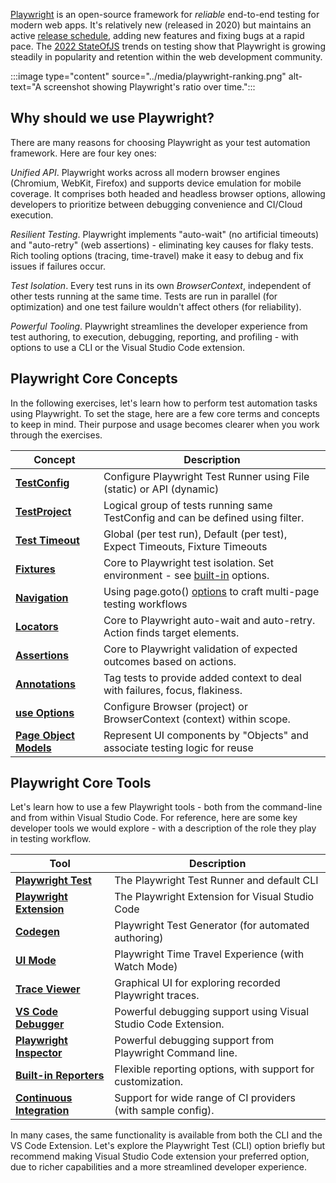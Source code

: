 [Playwright](https://playwright.dev/) is an open-source framework for *reliable* end-to-end testing for modern web apps. It's relatively new (released in 2020) but maintains an active [release schedule](https://playwright.dev/docs/release-notes), adding new features and fixing bugs at a rapid pace. The [2022 StateOfJS](https://2022.stateofjs.com/en-US/libraries/testing/) trends on testing show that Playwright is growing steadily in popularity and retention within the web development community.

:::image type="content" source="../media/playwright-ranking.png" alt-text="A screenshot showing Playwright's ratio over time.":::

## Why should we use Playwright?

There are many reasons for choosing Playwright as your test automation framework. Here are four key ones:

*Unified API*. Playwright works across all modern browser engines (Chromium, WebKit, Firefox) and supports device emulation for mobile coverage. It comprises both headed and headless browser options, allowing developers to prioritize between debugging convenience and CI/Cloud execution.

*Resilient Testing*. Playwright implements "auto-wait" (no artificial timeouts) and "auto-retry" (web assertions) - eliminating key causes for flaky tests. Rich tooling options (tracing, time-travel) make it easy to debug and fix issues if failures occur.

*Test Isolation*. Every test runs in its own *BrowserContext*, independent of other tests running at the same time. Tests are run in parallel (for optimization) and one test failure wouldn't affect others (for reliability).

*Powerful Tooling*. Playwright streamlines the developer experience from test authoring, to execution, debugging, reporting, and profiling - with options to use a CLI or the Visual Studio Code extension.

## Playwright Core Concepts

In the following exercises, let's learn how to perform test automation tasks using Playwright. To set the stage, here are a few core terms and concepts to keep in mind. Their purpose and usage becomes clearer when you work through the exercises.

| **Concept** | **Description** |
|---|---|
| [**TestConfig**](https://playwright.dev/docs/api/class-testconfig) | Configure Playwright Test Runner using File (static) or API (dynamic) |
| [**TestProject**](https://playwright.dev/docs/test-projects) | Logical group of tests running same TestConfig and can be defined using filter. |
| [**Test Timeout**](https://playwright.dev/docs/test-timeouts) | Global (per test run), Default (per test), Expect Timeouts, Fixture Timeouts |
| [**Fixtures**](https://playwright.dev/docs/test-fixtures) | Core to Playwright test isolation. Set environment - see [built-in](https://playwright.dev/docs/test-fixtures) options. |
| [**Navigation**](https://playwright.dev/docs/writing-tests) | Using page.goto() [options](https://playwright.dev/docs/api/class-page) to craft multi-page testing workflows |
| [**Locators**](https://playwright.dev/docs/locators) | Core to Playwright auto-wait and auto-retry. Action finds target elements. |
| [**Assertions**](https://playwright.dev/docs/test-assertions) | Core to Playwright validation of expected outcomes based on actions. |
| [**Annotations**](https://playwright.dev/docs/test-annotations) | Tag tests to provide added context to deal with failures, focus, flakiness. |
| [**use Options**](https://playwright.dev/docs/test-use-options) | Configure Browser (project) or BrowserContext (context) within scope. |
| [**Page Object Models**](https://playwright.dev/docs/pom) | Represent UI components by "Objects" and associate testing logic for reuse |

## Playwright Core Tools

Let's learn how to use a few Playwright tools - both from the command-line and from within Visual Studio Code. For reference, here are some key developer tools we would explore - with a description of the role they play in testing workflow.

| **Tool** | **Description** |
|---|---|
| [**Playwright Test**](https://playwright.dev/docs/test-cli) | The Playwright Test Runner and default CLI |
| [**Playwright Extension**](https://playwright.dev/docs/getting-started-vscode) | The Playwright Extension for Visual Studio Code |
| [**Codegen**](https://playwright.dev/docs/codegen-intro) | Playwright Test Generator (for automated authoring) |
| [**UI Mode**](https://playwright.dev/docs/test-ui-mode) | Playwright Time Travel Experience (with Watch Mode) |
| [**Trace Viewer**](https://playwright.dev/docs/trace-viewer-intro) | Graphical UI for exploring recorded Playwright traces. |
| [**VS Code Debugger**](https://playwright.dev/docs/debug) | Powerful debugging support using Visual Studio Code Extension. |
| [**Playwright Inspector**](https://playwright.dev/docs/debug) | Powerful debugging support from Playwright Command line. |
| [**Built-in Reporters**](https://playwright.dev/docs/test-reporters) | Flexible reporting options, with support for customization. |
| [**Continuous Integration**](https://playwright.dev/docs/ci) | Support for wide range of CI providers (with sample config). |

In many cases, the same functionality is available from both the CLI and the VS Code Extension. Let's explore the Playwright Test (CLI) option briefly but recommend making Visual Studio Code extension your preferred option, due to richer capabilities and a more streamlined developer experience.